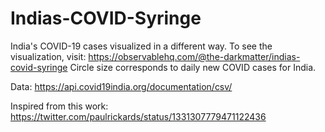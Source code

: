# Indias-COVID-Syringe
India's COVID-19 cases visualized in a different way.
To see the visualization, visit: https://observablehq.com/@the-darkmatter/indias-covid-syringe
Circle size corresponds to daily new COVID cases for India.

Data: https://api.covid19india.org/documentation/csv/

Inspired from this work: https://twitter.com/paulrickards/status/1331307779471122436
